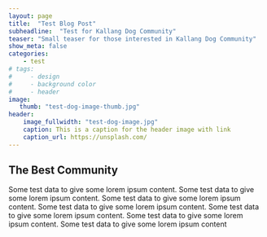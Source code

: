 ```yaml
---
layout: page
title:  "Test Blog Post"
subheadline:  "Test for Kallang Dog Community"
teaser: "Small teaser for those interested in Kallang Dog Community"
show_meta: false
categories:
    - test
# tags:
#     - design
#     - background color
#     - header
image:
   thumb: "test-dog-image-thumb.jpg"
header:
    image_fullwidth: "test-dog-image.jpg"
    caption: This is a caption for the header image with link
    caption_url: https://unsplash.com/
---
```



## The Best Community

Some test data to give some lorem ipsum content. Some test data to give some lorem ipsum content. Some test data to give some lorem ipsum content. Some test data to give some lorem ipsum content. Some test data to give some lorem ipsum content. Some test data to give some lorem ipsum content. Some test data to give some lorem ipsum content